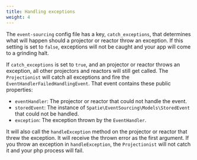 ```yaml
---
title: Handling exceptions
weight: 4
---
```


The `event-sourcing` config file has a key, `catch_exceptions`, that determines what will happen should a projector or reactor throw an exception. If this setting is set to `false`, exceptions will not be caught and your app will come to a grinding halt.

If `catch_exceptions` is set to `true`, and an projector or reactor throws an exception, all other projectors and reactors will still get called. The `Projectionist` will catch all exceptions and fire the `EventHandlerFailedHandlingEvent`. That event contains these public properties:

- `eventHandler`: The projector or reactor that could not handle the event.
- `storedEvent`: The instance of `Spatie\EventSourcing\Models\StoredEvent` that could not be handled.
- `exception`: The exception thrown by the `EventHandler`.

It will also call the `handleException` method on the projector or reactor that threw the exception. It will receive the thrown error as the first argument. If you throw an exception in `handleException`, the `Projectionist` will not catch it and your php process will fail.
